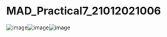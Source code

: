 # MAD_Practical7_21012021006
![image](https://github.com/PALAKARDESHNA/MAD_Practical7_21012021006/assets/98075245/018ba1ca-c864-44af-826b-97f150eeedbb)![image](https://github.com/PALAKARDESHNA/MAD_Practical7_21012021006/assets/98075245/d2b8236d-81b6-4ff2-b8bf-0aafbb8c0a5c)![image](https://github.com/PALAKARDESHNA/MAD_Practical7_21012021006/assets/98075245/d72e81d0-7482-4e63-8be7-033edc8d8f05)
